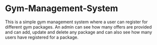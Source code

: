 # Gym-Management-System

This is a simple gym management system where a user can register for different gym packages. An admin can see how many offers are provided and can add, update and delete any package and can also see how many users have registered for a package.
